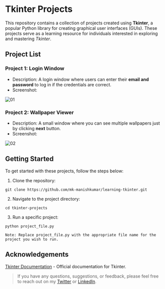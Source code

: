 # Tkinter Projects

This repository contains a collection of projects created using **Tkinter**, a popular Python library for creating graphical user interfaces (GUIs). These projects serve as a learning resource for individuals interested in exploring and mastering _Tkinter_.

## Project List

### Project 1: Login Window

 - Description: A login window where users can enter their **email and password** to log in if the credentials are correct.
 - Screenshot:


 ![01](https://github.com/mk-manishkumar/learning-tkinter/assets/102028645/05fd158f-08a9-4b23-93c7-55e1add06b8b)


### Project 2: Wallpaper Viewer

 - Description: A small window where you can see multiple wallpapers just by clicking **next** button.
 - Screenshot:


 ![02](https://github.com/mk-manishkumar/learning-tkinter/assets/102028645/5e32cbf2-438a-4415-9a03-03cf4b7ffe20)


## Getting Started

To get started with these projects, follow the steps below:

1. Clone the repository: 

```
git clone https://github.com/mk-manishkumar/learning-tkinter.git
```

2. Navigate to the project directory:

```
cd tkinter-projects
```

3. Run a specific project:

```
python project_file.py
```

`Note: Replace project_file.py with the appropriate file name for the project you wish to run.`

## Acknowledgements

[Tkinter Documentation](https://docs.python.org/3/library/tkinter.html) - Official documentation for Tkinter.

> If you have any questions, suggestions, or feedback, please feel free to reach out on my [Twitter](https://twitter.com/_manishmk) or [LinkedIn](https://www.linkedin.com/in/mk-manishkumar/).


